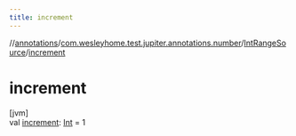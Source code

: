 ```yaml
---
title: increment
---
```

//[annotations](../../../index.html)/[com.wesleyhome.test.jupiter.annotations.number](../index.html)/[IntRangeSource](index.html)/[increment](increment.html)



# increment



[jvm]\
val [increment](increment.html): [Int](https://kotlinlang.org/api/latest/jvm/stdlib/kotlin/-int/index.html) = 1




